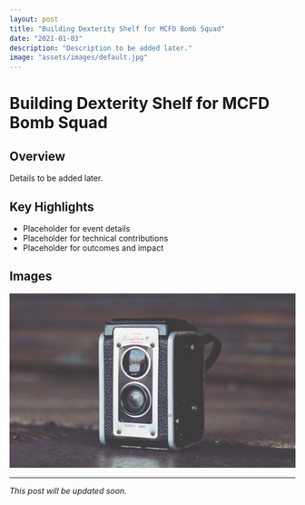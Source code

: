 ```yaml
---
layout: post
title: "Building Dexterity Shelf for MCFD Bomb Squad"
date: "2021-01-03"
description: "Description to be added later."
image: "assets/images/default.jpg"
---
```


# Building Dexterity Shelf for MCFD Bomb Squad

## Overview
Details to be added later.

## Key Highlights
- Placeholder for event details
- Placeholder for technical contributions
- Placeholder for outcomes and impact

## Images
![Placeholder](assets/images/default.jpg)

---

*This post will be updated soon.*
